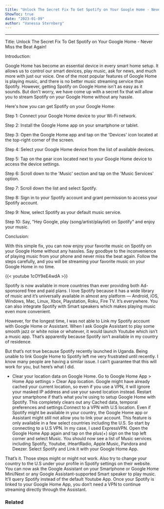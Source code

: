 ```yaml
---
title: "Unlock The Secret Fix To Get Spotify on Your Google Home - Never Miss the Beat Again!"
ShowToc: true 
date: "2023-01-09"
author: "Vanessa Sternberg"
---
```

*****
Title: Unlock The Secret Fix To Get Spotify on Your Google Home - Never Miss the Beat Again!

Introduction:

Google Home has become an essential device in every smart home setup. It allows us to control our smart devices, play music, ask for news, and much more with just our voice. One of the most popular features of Google Home is playing music, and there is no better music streaming service than Spotify. However, getting Spotify on Google Home isn't as easy as it sounds. But don't worry, we have come up with a secret fix that will allow you to stream Spotify on your Google Home without any hassle.

Here's how you can get Spotify on your Google Home:

Step 1: Connect your Google Home device to your Wi-Fi network.

Step 2: Install the Google Home app on your smartphone or tablet.

Step 3: Open the Google Home app and tap on the 'Devices' icon located at the top-right corner of the screen.

Step 4: Select your Google Home device from the list of available devices.

Step 5: Tap on the gear icon located next to your Google Home device to access the device settings.

Step 6: Scroll down to the 'Music' section and tap on the 'Music Services' option.

Step 7: Scroll down the list and select Spotify.

Step 8: Sign in to your Spotify account and grant permission to access your Spotify account.

Step 9: Now, select Spotify as your default music service.

Step 10: Say, "Hey Google, play (song/artist/playlist) on Spotify" and enjoy your music.

Conclusion:

With this simple fix, you can now enjoy your favorite music on Spotify on your Google Home without any hassles. Say goodbye to the inconvenience of playing music from your phone and never miss the beat again. Follow the steps carefully, and you will be streaming your favorite music on your Google Home in no time.

{{< youtube 1cOY9eE4wdA >}} 



Spotify is now available in more countries than ever providing both Ad-sponsored free and paid plans. I love Spotify because it has a wide library of music and it’s universally available in almost any platform — Android, iOS, Windows, Mac, Linux, Xbox, Playstation, Roku, Fire TV. It’s everywhere. You can also integrate Spotify with Smart speakers which makes playing music even more convenient. 
 
However, for the longest time, I was not able to Link my Spotify account with Google Home or Assistant. When I ask Google Assistant to play some smooth jazz or white noise or whatever, it would launch Youtube which isn’t a music app. That’s apparently because Spotify isn’t available in my country of residence. 
 
But that’s not true because Spotify recently launched in Uganda. Being unable to link Google Home to Spotify left me very frustrated until recently. I know many people are having a similar issue. I can’t guarantee that this will work for you, but here’s what I did. 
 
- Clear your location data on Google Home. Go to Google Home App > Home App settings > Clear App location. Google might have already cached your current location, so even if you use a VPN, it will ignore your masked IP address and use your saved location instead. Restart your smartphone if that’s what you’re using to setup Google Home with Spotify. This completely clears out any Cached data, temporal preferences and settings.Connect to a VPN with U.S location. Even if Spotify might be available in your country, the Google Home app or Assistant might still not allow you to link your account. This feature is only available in a few select countries including the U.S. So start by connecting to a U.S VPN. In my case, I used ExpressVPN. Open the Google Home App again and tap on the plus(+) sign on the top left corner and select Music. You should now see a list of Music services including Spotify, Youtube, iHeartRadio, Apple Music, Pandora and Deezer. Select Spotify and Link it with your Google Home App.

 
That’s it. Those steps might or might not work. Also try to change your country to the U.S under your profile in Spotify settings on their website. You can now ask the Google Assistant on your Smartphone or Google Home Mini/Next or any Google Assistant-supported Smart speaker to play music. It’ll query Spotify instead of the default Youtube App. Once your Spotify is linked to your Google Home App, you don’t need a VPN to continue streaming directly through the Assistant. 
 
### Related



